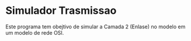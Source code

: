 # Simulador Trasmissao

Este programa tem obejtivo de simular a Camada 2 (Enlase) no modelo em um modelo de rede OSI.
